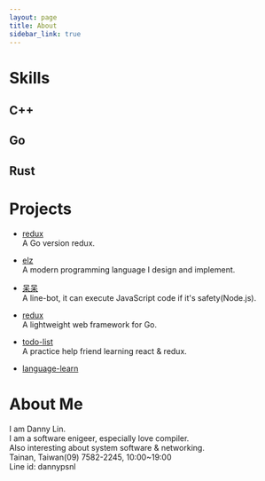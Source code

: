```yaml
---
layout: page
title: About
sidebar_link: true
---
```


# Skills
## C++
## Go
## Rust

# Projects

- [redux](https://github.com/dannypsnl/redux)<br>
A Go version redux.

- [elz](https://github.com/elz-lang/elz)<br>
A modern programming language I design and implement.

- [呆呆](https://qr-official.line.me/M/JJgUuLg1zS.png)<br>
A line-bot, it can execute JavaScript code if it's safety(Node.js).

- [redux](https://github.com/dannypsnl/rocket)<br>
A lightweight web framework for Go.

- [todo-list](https://github.com/dannypsnl/todolist/tree/master/react-todo)<br>
A practice help friend learning react & redux.

- [language-learn](https://github.com/dannypsnl/languages-learn)

# About Me

I am Danny Lin.<br>
I am a software enigeer, especially love compiler.<br>
Also interesting about system software & networking.<br>
Tainan, Taiwan(09) 7582-2245, 10:00~19:00<br>
 Line id: dannypsnl